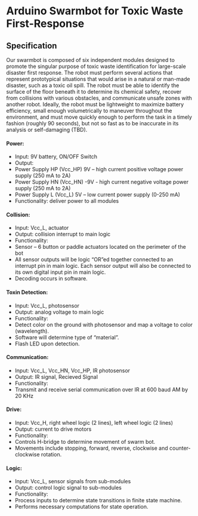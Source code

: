 # Arduino Swarmbot for Toxic Waste First-Response  
## Specification

Our swarmbot is composed of six independent modules designed to promote the singular purpose of toxic waste identification for large-scale disaster first response. The robot must perform several actions that represent prototypical situations that would arise in a natural or man-made disaster, such as a toxic oil spill. The robot must be able to identify the surface of the floor beneath it to determine its chemical safety, recover from collisions with various obstacles, and communicate unsafe zones with another robot. Ideally, the robot must be lightweight to maximize battery efficiency, small enough volumetrically to maneuver throughout the environment, and must move quickly enough to perform the task in a timely fashion (roughly 90 seconds), but not so fast as to be inaccurate in its analysis or self-damaging (TBD). 

#### Power:  
*	Input: 9V battery, ON/OFF Switch  
*	Output:  
  * Power Supply HP (Vcc_HP)  9V – high current positive voltage power supply (250 mA to 2A)  
  * Power Supply HN (Vcc_HN) -9V - high current negative voltage power supply (250 mA to 2A)
  * Power Supply L (Vcc_L)    5V – low current power supply (0-250 mA)  
*	Functionality: deliver power to all modules  

#### Collision:  
*	Input: Vcc_L, actuator  
*	Output: collision interrupt to main logic  
*	Functionality:  
  *	Sensor – 6 button or paddle actuators located on the perimeter of the bot  
  *	All sensor outputs will be logic “OR”ed together connected to an interrupt pin in main logic.  Each sensor output will also be connected to its own digital input pin in main logic.  
  *	Decoding occurs in software.  

#### Toxin Detection:  
*	Input: Vcc_L, photosensor  
*	Output: analog voltage to main logic  
*	Functionality:  
  *   Detect color on the ground with photosensor and map a voltage to color (wavelength).  
  *	Software will determine type of “material”.  
  *	Flash LED upon detection.  

#### Communication:    
*	Input: Vcc_L, Vcc_HN, Vcc_HP, IR photosensor  
*	Output: IR signal, Recieved Signal
*	Functionality:  
  *	Transmit and receive serial communication over IR at 600 baud AM by 20 KHz

#### Drive:   
*	Input: Vcc_H, right wheel logic (2 lines), left wheel logic (2 lines)  
*	Output: current to drive motors  
*	Functionality:  
  *	Controls H-bridge to determine movement of swarm bot.  
  *	Movements include stopping, forward, reverse, clockwise and counter-clockwise rotation.  
 
#### Logic:  
*	Input: Vcc_L, sensor signals from sub-modules  
*	Output: control logic signal to sub-modules  
*	Functionality:  
  *	Process inputs to determine state transitions in finite state machine.  
  *	Performs necessary computations for state operation.  
